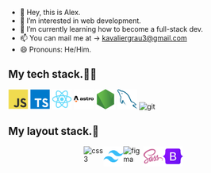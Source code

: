 - 👋 Hey, this is Alex. 
- 👀 I’m interested in web development. 
- 🌱 I’m currently learning how to become a full-stack dev.
- 📫 You can mail me at -> kavaliergrau3@gmail.com
- 😄 Pronouns: He/Him.

<!---
Iny4facelol/Iny4facelol is a ✨ special ✨ repository because its `README.md` (this file) appears on your GitHub profile.
You can click the Preview link to take a look at your changes.
--->

<h2>My tech stack.👨‍💻</h2>

  
  <img src="https://github.com/devicons/devicon/blob/master/icons/javascript/javascript-original.svg" alt="javascript" width="40" height="40"/> 
  <img src="https://github.com/devicons/devicon/blob/master/icons/typescript/typescript-original.svg" alt="typescript" width="40" height="40"/>
    <img src="https://github.com/devicons/devicon/blob/master/icons/react/react-original.svg" alt="react" width="40" height="40"/> 
  <img src="https://github.com/devicons/devicon/blob/master/icons/astro/astro-original-wordmark.svg" alt="astro" width="40" height="40"/> 
  <img src="https://github.com/devicons/devicon/blob/master/icons/nodejs/nodejs-original.svg" alt="node" width="40" height="40"/> 
  <img src="https://github.com/devicons/devicon/blob/master/icons/mysql/mysql-original.svg" alt="mysql" width="40" height="40"/> 
  <img src="https://www.vectorlogo.zone/logos/git-scm/git-scm-icon.svg" alt="git" width="40" height="40"/> 


<h2>My layout stack.🎨</h2>

<article style="display: flex; justify-content: center; align-items: center;">
  <img src="https://devicons.github.io/devicon/devicon.git/icons/css3/css3-original-wordmark.svg" alt="css3" width="40" height="40"/>
  <img src="https://github.com/devicons/devicon/blob/master/icons/tailwindcss/tailwindcss-original.svg" alt="tailwind" width="40" height="40"/>
  <img src="https://www.vectorlogo.zone/logos/figma/figma-icon.svg" alt="figma" width="40" height="40"/> 
  <img src="https://github.com/devicons/devicon/blob/master/icons/sass/sass-original.svg" alt="sass" width="40" height="40"/> 
  <img src="https://github.com/devicons/devicon/blob/master/icons/bootstrap/bootstrap-original.svg" alt="bootstrap" width="40" height="40"/> 
</article>

